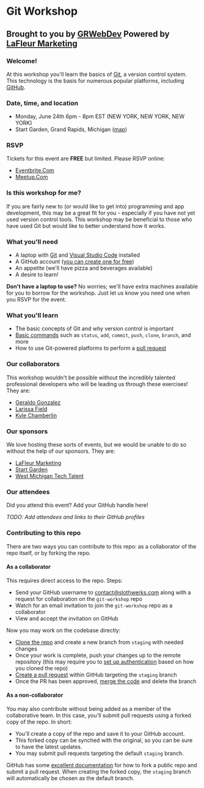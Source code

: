 # Git Workshop
## Brought to you by [GRWebDev](https://www.meetup.com/grwebdev/) Powered by [LaFleur Marketing](https://lafleur.marketing/)

### Welcome!
At this workshop you'll learn the basics of [Git](https://git-scm.com/), a version control system.  This technology is the basis for numerous popular platforms, including [GitHub](https://github.com/).

### Date, time, and location
- Monday, June 24th 6pm - 8pm EST (NEW YORK, NEW YORK, NEW YORK)
- Start Garden, Grand Rapids, Michigan ([map](https://www.google.com/maps/place/Start+Garden/@42.9661537,-85.6699129,15z/data=!4m6!3m5!1s0x8819adc447a3b737:0x7a6a91c9a38e58fc!8m2!3d42.9661537!4d-85.6699129!16s%2Fg%2F1ptyfjd85?entry=ttu))

### RSVP
Tickets for this event are __FREE__ but limited.  Please RSVP online:

- [Eventbrite.Com](https://www.eventbrite.com/e/grwebdev-powered-by-lafleur-presents-demystifying-git-a-hands-on-workshop-tickets-919769795217?aff=oddtdtcreator)
- [Meetup.Com](https://www.meetup.com/grwebdev/events/301450891/)

### Is this workshop for me?
If you are fairly new to (or would like to get into) programming and app development, this may be a great fit for you - especially if you have not yet used version control tools.  This workshop may be beneficial to those who have used Git but would like to better understand how it works.

### What you'll need
- A laptop with [Git](https://github.com/git-guides/install-git) and [Visual Studio Code](https://code.visualstudio.com/download) installed
- A GitHub account ([you can create one for free](https://docs.github.com/en/get-started/start-your-journey/creating-an-account-on-github))
- An appetite (we'll have pizza and beverages available)
- A desire to learn!

__Don't have a laptop to use?__ No worries; we'll have extra machines available for you to borrow for the workshop.  Just let us know you need one when you RSVP for the event.

### What you'll learn
- The basic concepts of Git and why version control is important
- [Basic commands](https://git-scm.com/docs) such as `status`, `add`, `commit`, `push`, `clone`, `branch`, and more
- How to use Git-powered platforms to perform a [pull request](https://docs.github.com/en/pull-requests/collaborating-with-pull-requests/proposing-changes-to-your-work-with-pull-requests/about-pull-requests)

### Our collaborators
This workshop wouldn't be possible without the incredibly talented professional developers who will be leading us through these exercises!  They are:

- [Geraldo Gonzalez](https://www.linkedin.com/in/geraldo-gonzalez-314912140/)
- [Larissa Field](https://www.linkedin.com/in/larissafield/)
- [Kyle Chamberlin](https://www.linkedin.com/in/kylechamberlin/)

### Our sponsors
We love hosting these sorts of events, but we would be unable to do so without the help of our sponsors.  They are:

- [LaFleur Marketing](https://lafleur.marketing/)
- [Start Garden](https://startgarden.com/)
- [West Michigan Tech Talent](https://www.westmichigantechtalent.com/)

### Our attendees
Did you attend this event?  Add your GitHub handle here!

*TODO: Add attendees and links to their GitHub profiles*

### Contributing to this repo
There are two ways you can contribute to this repo:  as a collaborator of the repo itself, or by forking the repo.

#### As a collaborator
This requires direct access to the repo.  Steps:

- Send your GitHub username to contact@slothwerks.com along with a request for collaboration on the `git-workshop` repo
- Watch for an email invitation to join the `git-workshop` repo as a collaborator
- View and accept the invitation on GitHub

Now you may work on the codebase directly:

- [Clone the repo](https://docs.github.com/en/repositories/creating-and-managing-repositories/cloning-a-repository) and create a new branch from `staging` with needed changes
- Once your work is complete, push your changes up to the remote repository (this may require you to [set up authentication](https://docs.github.com/en/authentication) based on how you cloned the repo)
- [Create a pull request](https://docs.github.com/en/pull-requests/collaborating-with-pull-requests/proposing-changes-to-your-work-with-pull-requests/creating-a-pull-request) within GitHub targeting the `staging` branch
- Once the PR has been approved, [merge the code](https://docs.github.com/en/pull-requests/collaborating-with-pull-requests/incorporating-changes-from-a-pull-request/merging-a-pull-request) and delete the branch

#### As a non-collaborator
You may also contribute without being added as a member of the collaborative team.  In this case, you'll submit pull requests using a forked copy of the repo.  In short:

- You'll create a copy of the repo and save it to your GitHub account.
- This forked copy can be synched with the original, so you can be sure to have the latest updates.
- You may submit pull requests targeting the default `staging` branch.

GitHub has some [excellent documentation](https://docs.github.com/en/get-started/exploring-projects-on-github/contributing-to-a-project) for how to fork a public repo and submit a pull request.  When creating the forked copy, the `staging` branch will automatically be chosen as the default branch.
